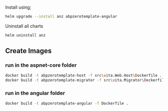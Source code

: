 Install using;

```bash
helm upgrade --install anz abpzerotemplate-angular
```

Uninstall all charts

```bash
helm uninstall anz
```

## Create Images

### run in the aspnet-core folder
```bash
docker build -t abpzerotemplate-host -f src\vita.Web.Host\Dockerfile .
docker build -t abpzerotemplate-migrator -f src\vita.Migrator\Dockerfile .
```

### run in the angular folder
```bash
docker build -t abpzerotemplate-angular -f Dockerfile . 
```
